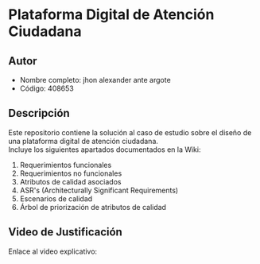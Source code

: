 # Plataforma Digital de Atención Ciudadana

## Autor
- Nombre completo: jhon alexander ante argote
- Código: 408653

## Descripción
Este repositorio contiene la solución al caso de estudio sobre el diseño de una plataforma digital de atención ciudadana.  
Incluye los siguientes apartados documentados en la Wiki:

1. Requerimientos funcionales  
2. Requerimientos no funcionales  
3. Atributos de calidad asociados  
4. ASR's (Architecturally Significant Requirements)  
5. Escenarios de calidad  
6. Árbol de priorización de atributos de calidad  

## Video de Justificación
Enlace al video explicativo: 
